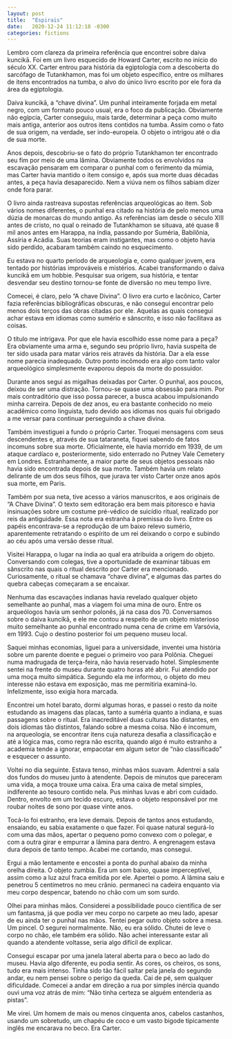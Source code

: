 ```yaml
---
layout: post
title:  "Espirais"
date:   2020-12-24 11:12:18 -0300
categories: fictions
---
```


Lembro com clareza da primeira referência que encontrei sobre daiva kuncikā. Foi em um livro esquecido de Howard Carter, escrito no início do século XX. Carter entrou para história da egiptologia com a descoberta do sarcófago de Tutankhamon, mas foi um objeto específico, entre os milhares de itens encontrados na tumba, o alvo do único livro escrito por ele fora da área da egiptologia.

Daiva kuncikā, a “chave divina”. Um punhal inteiramente forjada em metal negro, com um formato pouco usual, era o foco da publicação. Obviamente não egípcia, Carter conseguiu, mais tarde, determinar a peça como muito mais antiga, anterior aos outros itens contidos na tumba. Assim como o fato de sua origem, na verdade, ser indo-europeia. O objeto o intrigou até o dia de sua morte.

Anos depois, descobriu-se o fato do próprio Tutankhamon ter encontrado seu fim por meio de uma lâmina. Obviamente todos os envolvidos na escavação pensaram em comparar o punhal com o ferimento da múmia, mas Carter havia mantido o item consigo e, após sua morte duas décadas antes, a peça havia desaparecido. Nem a viúva nem os filhos sabiam dizer onde fora parar.

O livro ainda rastreava supostas referências arqueológicas ao item. Sob vários nomes diferentes, o punhal era citado na história de pelo menos uma dúzia de monarcas do mundo antigo. As referências iam desde o século XIII antes de cristo, no qual o reinado de Tutankhamon se situava, até quase 8 mil anos antes em Harappa, na índia, passando por Suméria, Babilônia, Assíria e Acádia. Suas teorias eram instigantes, mas como o objeto havia sido perdido, acabaram também caindo no esquecimento.

Eu estava no quarto período de arqueologia e, como qualquer jovem, era tentado por histórias improváveis e mistérios. Acabei transformando o daiva kuncikā em um hobbie. Pesquisar sua origem, sua história, e tentar desvendar seu destino tornou-se fonte de diversão no meu tempo livre.

Comecei, é claro, pelo “A chave Divina”. O livro era curto e lacônico, Carter fazia referências bibliográficas obscuras, e não consegui encontrar pelo menos dois terços das obras citadas por ele. Aquelas as quais consegui achar estava em idiomas como sumério e sânscrito, e isso não facilitava as coisas.

O título me intrigava. Por que ele havia escolhido esse nome para a peça? Era obviamente uma arma e, segundo seu próprio livro, havia suspeita de ter sido usada para matar vários reis através da história. Dar a ela esse nome parecia inadequado. Outro ponto incômodo era algo com tanto valor arqueológico simplesmente evaporou depois da morte do possuidor.

Durante anos segui as migalhas deixadas por Carter. O punhal, aos poucos, deixou de ser uma distração. Tornou-se quase uma obsessão para mim. Por mais contraditório que isso possa parecer, a busca acabou impulsionando minha carreira. Depois de dez anos, eu era bastante conhecido no meio acadêmico como linguista, tudo devido aos idiomas nos quais fui obrigado a me versar para continuar perseguindo a chave divina.

Também investiguei a fundo o próprio Carter. Troquei mensagens com seus descendentes e, através de sua tataraneta, fiquei sabendo de fatos incomuns sobre sua morte. Oficialmente, ele havia morrido em 1939, de um ataque cardíaco e, posteriormente, sido enterrado no Putney Vale Cemetery em Londres. Estranhamente, a maior parte de seus objetos pessoais não havia sido encontrada depois de sua morte. Também havia um relato delirante de um dos seus filhos, que jurava ter visto Carter onze anos após sua morte, em Paris.

Também por sua neta, tive acesso a vários manuscritos, e aos originais de “A Chave Divina”. O texto sem editoração era bem mais pitoresco e havia insinuações sobre um costume pré-védico de suicídio ritual, realizado por reis da antiguidade. Essa nota era estranha à premissa do livro. Entre os papéis encontrava-se a reprodução de um baixo relevo sumério, aparentemente retratando o espírito de um rei deixando o corpo e subindo ao céu após uma versão desse ritual.

Visitei Harappa, o lugar na índia ao qual era atribuída a origem do objeto. Conversando com colegas, tive a oportunidade de examinar tábuas em sânscrito nas quais o ritual descrito por Carter era mencionado. Curiosamente, o ritual se chamava “chave divina”, e algumas das partes do quebra cabeças começaram a se encaixar.

Nenhuma das escavações indianas havia revelado qualquer objeto semelhante ao punhal, mas a viagem foi uma mina de ouro. Entre os arqueólogos havia um senhor polonês, já na casa dos 70. Conversamos sobre o daiva kuncikā, e ele me contou a respeito de um objeto misterioso muito semelhante ao punhal encontrado numa cena de crime em Varsóvia, em 1993. Cujo o destino posterior foi um pequeno museu local.

Saquei minhas economias, liguei para a universidade, inventei uma história sobre um parente doente e peguei o primeiro voo para Polônia. Cheguei numa madrugada de terça-feira, não havia reservado hotel. Simplesmente sentei na frente do museu durante quatro horas até abrir. Fui atendido por uma moça muito simpática. Segundo ela me informou, o objeto do meu interesse não estava em exposição, mas me permitiria examiná-lo. Infelizmente, isso exigia hora marcada.

Encontrei um hotel barato, dormi algumas horas, e passei o resto da noite estudando as imagens das placas, tanto a suméria quanto a indiana, e suas passagens sobre o ritual. Era inacreditável duas culturas tão distantes, em dois idiomas tão distintos, falando sobre a mesma coisa. Não é incomum, na arqueologia, se encontrar itens cuja natureza desafia a classificação e até a lógica mas, como regra não escrita, quando algo é muito estranho a academia tende a ignorar, empacotar em algum setor de “não classificado” e esquecer o assunto.

Voltei no dia seguinte. Estava tenso, minhas mãos suavam. Adentrei a sala dos fundos do museu junto à atendente. Depois de minutos que pareceram uma vida, a moça trouxe uma caixa. Era uma caixa de metal simples, indiferente ao tesouro contido nela. Pus minhas luvas e abri com cuidado. Dentro, envolto em um tecido escuro, estava o objeto responsável por me roubar noites de sono por quase vinte anos.

Tocá-lo foi estranho, era leve demais. Depois de tantos anos estudando, ensaiando, eu sabia exatamente o que fazer. Foi quase natural segurá-lo com uma das mãos, apertar o pequeno pomo convexo com o polegar, e com a outra girar e empurrar a lâmina para dentro. A engrenagem estava dura depois de tanto tempo. Acabei me cortando, mas consegui.

Ergui a mão lentamente e encostei a ponta do punhal abaixo da minha orelha direita. O objeto zumbia. Era um som baixo, quase imperceptível, assim como a luz azul fraca emitida por ele. Apertei o pomo. A lâmina saiu e penetrou 5 centímetros no meu crânio. permaneci na cadeira enquanto via meu corpo despencar, batendo no chão com um som surdo.

Olhei para minhas mãos. Considerei a possibilidade pouco científica de ser um fantasma, já que podia ver meu corpo no carpete ao meu lado, apesar de eu ainda ter o punhal nas mãos. Tentei pegar outro objeto sobre a mesa. Um pincel. O segurei normalmente. Não, eu era sólido. Chutei de leve o corpo no chão, ele também era sólido. Não achei interessante estar ali quando a atendente voltasse, seria algo difícil de explicar.

Consegui escapar por uma janela lateral aberta para o beco ao lado do museu. Havia algo diferente, eu podia sentir. As cores, os cheiros, os sons, tudo era mais intenso. Tinha sido tão fácil saltar pela janela do segundo andar, eu nem pensei sobre o perigo da queda. Cai de pé, sem qualquer dificuldade. Comecei a andar em direção a rua por simples inércia quando ouvi uma voz atrás de mim: “Não tinha certeza se alguém entenderia as pistas”.

Me virei. Um homem de mais ou menos cinquenta anos, cabelos castanhos, usando um sobretudo, um chapéu de coco e um vasto bigode tipicamente inglês me encarava no beco. Era Carter.